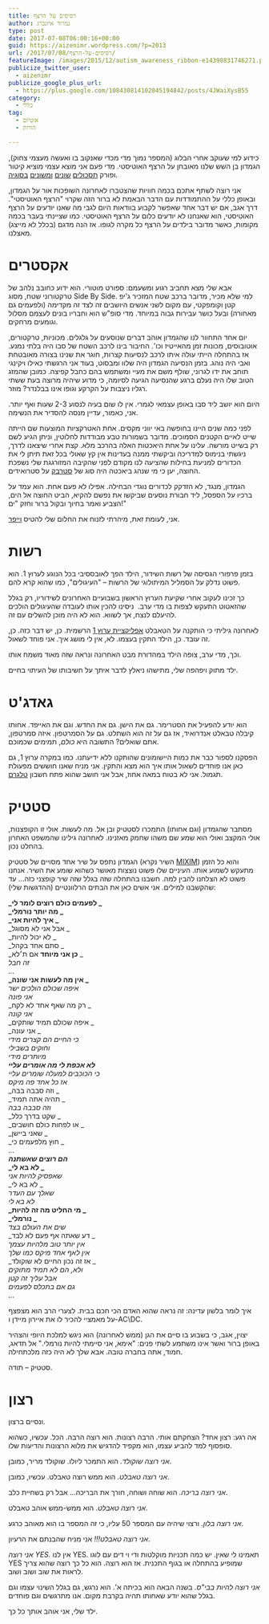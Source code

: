 ```yaml
---
title: רסיסים על הרצף
author: נמרוד איזנברג
type: post
date: 2017-07-08T06:00:16+00:00
guid: https://aizenimr.wordpress.com/?p=2013
url: /2017/07/08/רסיסים-על-הרצף/
featureImage: /images/2015/12/autism_awareness_ribbon-e14398831746271.png
publicize_twitter_user:
  - aizenimr
publicize_google_plus_url:
  - https://plus.google.com/108430814102045194842/posts/4JWaiXysB55
category:
  - כללי
tag:
  - אוטיזם
  - הורות

---
```

<span lang="he-IL">כידוע למי שעוקב אחרי הבלוג </span><span lang="en-US">(</span><span lang="he-IL">המספר נמוך מדי מכדי שאנקוב בו ואעשה מעצמי צחוק</span><span lang="en-US">), </span><span lang="he-IL">הגמדון בן השש שלנו מאובחן על הרצף האוטיסטי</span><span lang="en-US">. </span><span lang="he-IL">מדי פעם אני מוצא עצמי מוציא קיטור ופורק <a href="/2015/08/15/%d7%aa%d7%95%d7%9d-%d7%a1%d7%99%d7%a4%d7%95%d7%a8-2/">תסכולים</a> <a href="/2015/08/20/%d7%9e%d7%99%d7%9c%d7%95%d7%9f-%d7%94%d7%a1%d7%a4%d7%a7%d7%98%d7%a8%d7%95%d7%9d-%d7%94%d7%92%d7%93%d7%95%d7%9c/">שונים</a> <a href="/2015/09/25/%d7%9e%d7%94-%d7%92%d7%95%d7%a8%d7%9d-%d7%9c%d7%96%d7%94/">ומשונים</a> <a href="/2016/10/11/%d7%99%d7%a9%d7%a8%d7%90-%d7%a1%d7%a4%d7%a7%d7%98%d7%a8%d7%95%d7%9d/">בסוגיה</a></span><span lang="en-US">.</span>

<span lang="he-IL">אני רוצה לשתף אתכם בכמה חוויות שהצטברו לאחרונה</span> <span lang="he-IL">השופכות אור על הגמדון</span><span lang="en-US">, </span><span lang="he-IL">ובאופן כללי על ההתמודדות עם הדבר הבאמת לא ברור הזה שקרוי </span><span lang="en-US">"ה</span><span lang="he-IL">רצף האוטיסטי</span><span lang="en-US">". </span><span lang="he-IL">דרך אגב</span><span lang="en-US">, </span><span lang="he-IL">אם יש דבר אחד שאפשר לקבוע בוודאות היום לגבי מה שאנו יודעים על הרצף האוטיסטי</span><span lang="en-US">, </span><span lang="he-IL">הוא שאנחנו לא יודעים כלום על הרצף האוטיסטי</span><span lang="en-US">. </span><span lang="he-IL">כמו שציינתי בעבר בכמה מקומות</span><span lang="en-US">, </span><span lang="he-IL">כאשר מדובר בילדים על הרצף</span><span lang="en-US"> </span><span lang="he-IL">כל מקרה לגופו</span><span lang="en-US">. </span><span lang="he-IL">אז הנה מדגם </span><span lang="en-US">(</span><span lang="he-IL">בכלל לא מייצג</span><span lang="en-US">) </span><span lang="he-IL">מאצלנו</span><span lang="he-IL">.</span>

# <span lang="he-IL">אקסטרים</span>

<span lang="he-IL">אבא שלי מצא תחביב רגוע ומשעמם</span><span lang="en-US">: </span><span lang="he-IL">ספורט מוטורי</span><span lang="en-US">. </span><span lang="he-IL">הוא ידוע כחובב נלהב של טרקטורוני שטח</span><span lang="en-US">, </span><span lang="he-IL">מסוג </span><span lang="en-US">Side By Side. </span><span lang="he-IL">למי שלא מכיר</span><span lang="en-US">, </span><span lang="he-IL">מדובר ברכב שטח המזכיר ג</span><span lang="en-US">'</span><span lang="he-IL">יפ קטן וקומפקטי</span><span lang="en-US">, עם מקום לשני אנשים היושבים זה לצד זה מקדימה (ולפעמים גם מאחורה) </span><span lang="he-IL">ובעל כושר עבירות גבוה במיוחד</span><span lang="en-US">. </span><span lang="he-IL">מדי סופ</span><span lang="en-US">"</span><span lang="he-IL">ש הוא וחבריו בונים לעצמם מסלול וגומעים מרחקים</span><span lang="he-IL">.</span>

<span lang="he-IL">יום אחד התחוור לנו שהגמדון אוהב דברים שנוסעים על גלגלים</span><span lang="en-US">. </span><span lang="he-IL">מכוניות</span><span lang="en-US">, </span><span lang="he-IL">טרקטורים</span><span lang="en-US">, </span><span lang="he-IL">אוטובוסים</span><span lang="en-US">, </span><span lang="he-IL">מכונות זמן מהאייטיז וכו</span><span lang="en-US">'. </span><span lang="he-IL">החיבור בינו לרכב השטח של סבו היה בלתי נמנע</span><span lang="en-US">. </span><span lang="he-IL">אז בהתחלה הייתי עולה איתו לרכב לנסיעות קצרות</span><span lang="en-US">, </span><span lang="he-IL">חוגר את שנינו בצורה מאובטחת ואבי היה נוהג</span><span lang="en-US">. בזמן הנסיעה <span lang="he-IL">הגמדון היה שלוו ומבסוט</span>, </span><span lang="he-IL">בעוד אני הרגשתי כאילו ויקינגי תוחב את ידו לגרוני, שולף משם את מעיי ומשתמש בהם כחבל קפיצה</span><span lang="en-US">. </span><span lang="he-IL">כמובן שהמזג הטוב שלו היה נעלם ברגע שהנסיעה הגיעה לסיומה</span><span lang="en-US">, </span><span lang="he-IL">כי מדוע שיהיה מרוצה בעת ששתי רגליו ניצבות על הקרקע וגופו אינו בבלנדר</span><span lang="en-US">? </span><span lang="he-IL">מוזר</span><span lang="he-IL">.</span>

היום הוא יושב ליד סבו באופן עצמאי לגמרי. אין לו שום בעיה לנסוע 2-3 שעות ואף יותר. אני, כאמור, עדיין מנסה להסדיר את הנשימה.

לפני כמה שנים היינו בחופשה באי יווני מקסים. אחת האטרקציות המוצעות שם הייתה שייט לאיים הקטנים הסמוכים. מדובר בשמורות טבע מבודדות לחלוטין, וניתן הגיע לשם רק בשייט מורשה. עלינו על אחת היאכטות האלה בהרכב מלא. קצת אחרי שיצאנו לדרך, ניגשתי בנימוס למדריכה וביקשתי ממנה בעדינות אין קץ שאולי בכל זאת תיתן לי את הכדורים למניעת בחילות שהציעה לנו מקודם לפני שהקיבה המזורגגת שלי נשפכת החוצה, יען כי מי שנהג ביאכטה היה סוג של [סטרבק][1] על סטרואידים.

הגמדון, מנגד, לא הזדקק לכדורים נוגדי הבחילה. אפילו לא פעם אחת. הוא עמד על ברכיו על הספסל, ליד חבורת נוסעים שביקשו את נפשם להקיא, הביט החוצה אל הים, הצביע ואמר בחיוך ובקול ברור וחזק "ים!"

אני, לעומת זאת, מיהרתי לזנוח את החלום שלי להטיס [וייפר][2].

# <span lang="he-IL">רשות</span>

<span lang="he-IL">בזמן פרפורי הגסיסה של רשות השידור</span><span lang="en-US">, </span><span lang="he-IL">הילד הפך לאובססיבי בכל הנוגע לערוץ </span><span lang="en-US">1. </span><span lang="he-IL">הוא פשוט נדלק על הסמליל המיתולוגי של הרשות </span><span lang="en-US">&#8211; "</span><span lang="he-IL">העיגולים</span><span lang="en-US">", </span><span lang="he-IL">כמו שהוא קרא להם</span><span lang="he-IL">.</span>

<span lang="he-IL">כך</span> <span lang="he-IL">זכינו לעקוב אחרי שקיעת הערוץ הראשון בשבועיים האחרונים לשידוריו</span><span lang="en-US">, </span><span lang="he-IL">רק בגלל שהזאטוט התעקש לצפות בו מדי ערב.</span><span lang="he-IL">  </span><span lang="he-IL">ניסינו להכין אותו לעובדה שהעיגולים הולכים להיעלם לנצח</span><span lang="en-US">, </span><span lang="he-IL">אך לשווא</span><span lang="en-US">. </span><span lang="he-IL">הוא לא היה מוכן להשלים עם זה</span><span lang="he-IL">.</span>

<span lang="he-IL">לאחרונה גיליתי כי הותקנה על הטאבלט <a href="https://play.google.com/store/apps/details?id=com.applicaster.il.ch1">אפליקציית ערוץ 1</a></span><span lang="en-US"> </span><span lang="he-IL">הרשמית</span><span lang="en-US">. </span><span lang="he-IL">כן</span><span lang="en-US">, </span><span lang="he-IL">יש דבר כזה</span><span lang="en-US">. </span><span lang="he-IL">כן</span><span lang="en-US">, </span><span lang="he-IL">זה עובד</span><span lang="en-US">. </span><span lang="he-IL">כן</span><span lang="en-US">, </span><span lang="he-IL">הילד התקין בעצמו</span><span lang="en-US">. </span><span lang="he-IL">לא</span><span lang="en-US">, </span><span lang="he-IL">אין לי מושג איך</span><span lang="en-US">. </span><span lang="he-IL">אני פוחד לשאול</span><span lang="he-IL">.</span>

<span lang="he-IL">וכך</span><span lang="en-US">, </span><span lang="he-IL">מדי ערב</span><span lang="en-US">, </span><span lang="he-IL">צופה הילד במהדורת מבט האחרונה ונראה שזה מאוד משמח אותו</span><span lang="en-US">.</span>

<span lang="he-IL">ילד מתוק ויפהפה שלי, מתישהו ניאלץ לדבר איתך על חשיבותו של העיתוי</span> בחיים.

# גאדג'ט

הוא יודע להפעיל את הסטרימר. גם את הישן. גם את החדש. וגם את האייפד. אחותו קיבלה טבאלט אנדרואיד, אז גם על זה הוא השתלט. גם על הסמרטפון. איזה סמרטפון, אתם שואלים? התשובה היא _כולם_, תמימים שכמוכם.

הפסקנו לספור כבר את כמות היישומונים שהותקנו ללא ידיעתנו. כמו במקרה ערוץ 1, גם כאן אנו פוחדים לשאול אותו איך הוא מצא והתקין. אני מניח שאנו חוששים מפעולת תגמול. אני לא בטוח במאה אחוז, אבל אני חושב שהוא פתח חשבון [טלגרם][3].

# סטטיק

מסתבר שהגמדון (וגם אחותו) התמכרו לסטטיק ובן אל. מה לעשות. אולי זו הקופצנות, אולי המקצב ואולי הוא שמע שם משהו שחמק מאזנינו. לאחרונה גילינו שהמשפט האחרון בהחלט נכון.

הגמדון נתפס על שיר אחד מסויים של סטטיק (השיר נקרא [MIXIM][4]) והוא כל הזמן מתעקש לשמוע אותו. העיניים שלו פשוט נוצצות מאושר כשהוא שומע את השיר. אנחנו פשוט לא הצלחנו להבין למה. חשבנו בהתחלה שזה בגלל שזה שיר קופצני כזה&#8230; עד שהקשבנו למילים. אני אשים כאן את הבתים הרלוונטיים (ההדגשות שלי):

**_לפעמים כולם רוצים לומר לי _**  
 **_מה יותר נורמלי _**  
**_איך להיות אני _**  
_אבל אני לא מסוגל _  
_לא יכול להיות _  
_סתם אחד בקהל _  
_**כן אני מיוחד** אם ת׳לא _  
_זה חבל_  
_&#8230;_  
**_אין מה לעשות אני שונה _**  
_איפה שכולם הולכים ישר_  
_אני פונה_  
_רק מה שאף אחד לא לקח _  
_אני קונה_  
_איפה שכולם תמיד שותקים _  
_אני עונה _  
_כי החיים הם קצרים מידי_  
_וחוקים בשבילי_  
_מיותרים מידי_  
 **_לא אכפת לי מה אומרים עליי_**  
_כי הכוכבים למעלה שומרים עליי_  
_אז כל אחד פה מיקס_  
_וזה סבבה בבה _  
_תהיה אתה תמיד _  
_וזה סבבה בבה_  
_שקט בדרך כלל _  
_או לפחות כולם חושבים _  
_שאני ביישן _  
_חוץ מלפעמים כי _  
_&#8230;_  
**_הם רוצים שאשתנה_**  
 **_לא בא לי _**  
_שאפסיק להיות אני_  
_לא בא לי _  
_שאלך עם העדר_  
_לא בא לי_  
**_מי החליט מה זה להיות _**  
 **_נורמלי _**  
_שים את העולם בצד_  
_דע שאתה אף פעם לא לבד _  
_אין יותר טוב מלהיות עצמך_  
_אין לאף אחד מיקס כמו שלך_  
_אז זה נכון החיים לא שוקולד _  
_ולא, הם לא תמיד מתוקים_  
_אבל עליך זה קטן_  
_גם אם בתכלס לפעמים_  
_&#8230;_

איך לומר בלשון עדינה: זה נראה שהוא האדם הכי חכם בבית. לצערי הרב הוא מצפצף על מאמציי להכיר לו את איירון מיידן ו-AC\DC.

יצוין, אגב, כי בשבוע בו סיים את הגן (ממש לאחרונה) הוא ניגש למלכת היופי והצהיר באופן ברור ואשר אינו משתמע לשתי פנים: "אימא, אני סיימתי להיות נורמלי." אל תדאג, חמוד, אתה בחברה טובה. אבא שלך לא היה כזה מלכתחילה.

סטטיק &#8211; תודה.

# רצון

ונסיים ברצון.

אה רגע: רצון אחד? הצחקתם אותי. הרבה רצונות. הוא רוצה הרבה. הכל. עכשיו, כשהוא סופסוף למד להביע עצמו, הוא מקפיד להדגיש את מלוא הרצונות והדיעות שלו.

_אני רוצה שוקולד._ הוא התמכר ליולו. שוקולד מריר, כמובן.

_אני רוצה טאבלט._ הוא ממש רוצה טאבלט. עכשיו, כמובן.

_אני רוצה בריכה._ הוא שוחה ושוחה, חורך את הבריכה&#8230; אבל רק בשחיית כלב.

_אני רוצה טאבלט._ הוא ממש-ממש אוהב טאבלט.

_אני רוצה בלון._ ורצוי שיהיה עם המספר 50 עליו, כי זה המספר בו הוא מאוהב כרגע.

_אני רוצה טאבלט!!!_ אני מניח שהבנתם את הרעיון.

_אני רוצה YES._ אין לנו YES. תאמינו לי שאין. יש כמה תכניות מוקלטות ודי וי דים עם לוגו YES שמופיע בהתחלה או בגוף התכנית. אז הוא רוצה. הוא כל כך רוצה שהוא צריך לראות את שוב ושוב ושוב.

_אני רוצה להיות בבי"ס_. בשנה הבאה הוא בכיתה א'. הוא נרגש, גם בגלל השינוי עצמו וגם בגלל שהוא יודע שאחותו תהיה בקרבת מקום. אנו מתרגשים וגם פוחדים.

ילד שלי, אני אוהב אותך כל כך.

 [1]: https://en.wikipedia.org/wiki/Kara_Thrace
 [2]: https://en.wikipedia.org/wiki/Colonial_Viper
 [3]: https://telegram.org/
 [4]: https://www.youtube.com/watch?v=8rW_wjvT6FE